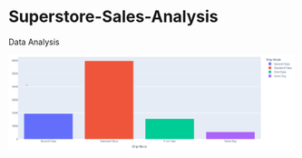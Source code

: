 # Superstore-Sales-Analysis
Data Analysis


![Ship Mode Chart](https://github.com/julialorrayne/Projects-images/blob/main/superstore/ship%20mode.png?raw=true)




